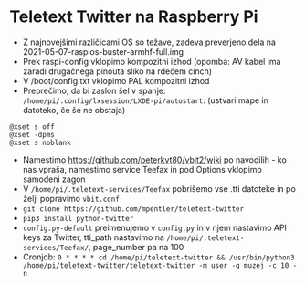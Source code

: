 # Teletext Twitter na Raspberry Pi

- Z najnovejšimi različicami OS so težave, zadeva preverjeno dela na 2021-05-07-raspios-buster-armhf-full.img
- Prek raspi-config vklopimo kompozitni izhod (opomba: AV kabel ima zaradi drugačnega pinouta sliko na rdečem cinch)
- V /boot/config.txt vklopimo PAL kompozitni izhod
- Preprečimo, da bi zaslon šel v spanje: `/home/pi/.config/lxsession/LXDE-pi/autostart`: (ustvari mape in datoteko, če še ne obstaja)
```
@xset s off
@xset -dpms
@xset s noblank
```
- Namestimo https://github.com/peterkvt80/vbit2/wiki po navodilih - ko nas vpraša, namestimo service Teefax in pod Options vklopimo samodeni zagon
- V `/home/pi/.teletext-services/Teefax` pobrišemo vse .tti datoteke in po želji popravimo `vbit.conf`
- `git clone https://github.com/mpentler/teletext-twitter`
- `pip3 install python-twitter`
- `config.py-default` preimenujemo v `config.py` in v njem nastavimo API keys za Twitter, tti_path nastavimo na `/home/pi/.teletext-services/Teefax/`, page_number pa na 100
- Cronjob: `0 * * * * cd /home/pi/teletext-twitter && /usr/bin/python3 /home/pi/teletext-twitter/teletext-twitter -m user -q muzej -c 10 -n`
